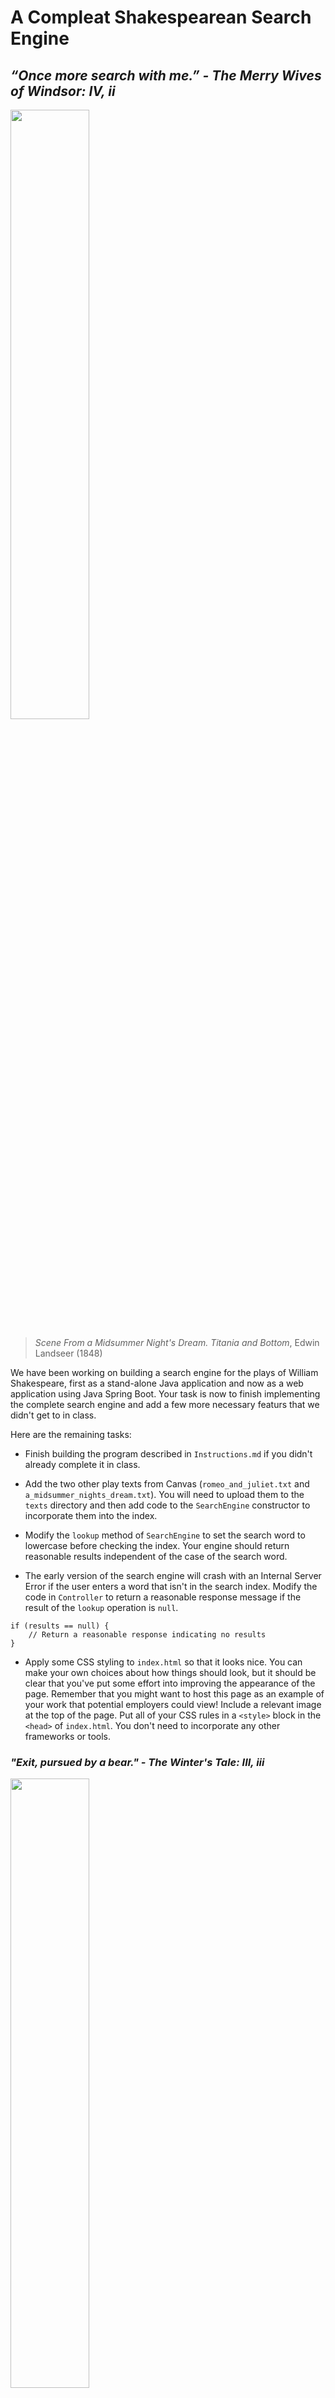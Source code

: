 # A Compleat Shakespearean Search Engine


## *“Once more search with me.” - The Merry Wives of Windsor: IV, ii*

<img src="https://upload.wikimedia.org/wikipedia/commons/thumb/d/d7/Edwin_Landseer_-_Scene_from_A_Midsummer_Night%27s_Dream._Titania_and_Bottom_-_Google_Art_Project.jpg/2880px-Edwin_Landseer_-_Scene_from_A_Midsummer_Night%27s_Dream._Titania_and_Bottom_-_Google_Art_Project.jpg" width="50%" />

>*Scene From a Midsummer Night's Dream. Titania and Bottom*, Edwin Landseer (1848)



We have been working on building a search engine for the plays of William Shakespeare, first as a stand-alone Java application and now as a web application using Java Spring Boot. Your task is now to finish implementing the complete search engine and add a few more necessary featurs that we didn't get to in class.

Here are the remaining tasks:

- Finish building the program described in `Instructions.md` if you didn't already complete it in class.

- Add the two other play texts from Canvas (`romeo_and_juliet.txt` and `a_midsummer_nights_dream.txt`). You will need to upload them to the `texts` directory and then add code to the `SearchEngine` constructor to incorporate them into the index.

- Modify the `lookup` method of `SearchEngine` to set the search word to lowercase before checking the index. Your engine should return reasonable results independent of the case of the search word.

- The early version of the search engine will crash with an Internal Server Error if the user enters a word that isn't in the search index. Modify the code in `Controller` to return a reasonable response message if the result of the `lookup` operation is `null`.

```
if (results == null) {
    // Return a reasonable response indicating no results    
}
```

- Apply some CSS styling to `index.html` so that it looks nice. You can make your own choices about how things should look, but it should be clear that you've put some effort into improving the appearance of the page.  Remember that you might want to host this page as an example of your work that potential employers could view! Include a relevant image at the top of the page. Put all of your CSS rules in a `<style>` block in the `<head>` of `index.html`. You don't need to incorporate any other frameworks or tools.


### *"Exit, pursued by a bear." - The Winter's Tale: III, iii*

<img src="https://upload.wikimedia.org/wikipedia/commons/thumb/9/94/John_Everett_Millais_-_Ophelia_-_Google_Art_Project.jpg/2560px-John_Everett_Millais_-_Ophelia_-_Google_Art_Project.jpg" width="50%" />

> *Ophelia*, John Everett Millais (1851-2)

The complete project is worth **five points**:

- Two points for finishing the basic engine described in `Instructions.md`.

- One point for dealing with word case.

- One point for returning a reasonable response for words that aren't in the index.

- One point for styling the page

To submit, download your directory from Mimir by right-clicking (or CTRL + clicking on Mac) on it in the left-hand file browser pane. Choose "Download..." to pull a copy of the entire `cms167-f19-java-spring-boot` directory to your local computer, then submit **the entire directory** to Canvas.
